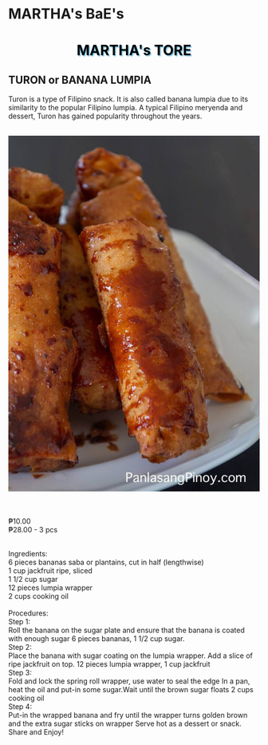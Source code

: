 # MARTHA's BaE's
<html>
<head>
<link rel="stylesheet" type=text/css href="h3.css">

	
</head>
<title>MARTHA's BaE's</title>

<h1 style= "color:black;text-align:center;text-shadow:2px 2px 2px #71BBD9;"> MARTHA's TORE</p>
<h2> TURON or BANANA LUMPIA </h2>
<body>
<p class=para1>Turon is a type of Filipino snack.
 It is also called banana lumpia due to its similarity to the popular Filipino lumpia. A typical Filipino meryenda and dessert, Turon has gained popularity throughout the years.
</body><br><br>
<center>
<img src="TuronRecipe.jpg" alt="Filipino Food" >
</center> <br><br>
<p id=para2>₱10.00 <br>
	₱28.00 - 3 pcs <br><br>
<p class=para3> Ingredients: <br>
6 pieces bananas saba or plantains, cut in half (lengthwise)
<br>1 cup jackfruit ripe, sliced
<br>1 1/2 cup sugar
<br>12 pieces lumpia wrapper
<br>2 cups cooking oil
<br><br>
Procedures:<br>
Step 1:<br>
Roll the banana on the sugar plate and ensure that the banana is coated with enough sugar
6 pieces bananas, 1 1/2 cup sugar. 
<br>Step 2:<br>
Place the banana with sugar coating on the lumpia wrapper. Add a slice of ripe jackfruit on top.
12 pieces lumpia wrapper, 1 cup jackfruit
<br> Step 3: <br>
Fold and lock the spring roll wrapper, use water to seal the edge
In a pan, heat the oil and put-in some sugar.Wait until the brown sugar floats
2 cups cooking oil
<br>Step 4: <br>
Put-in the wrapped banana and fry until the wrapper turns golden brown and the extra sugar sticks on wrapper
Serve hot as a dessert or snack. Share and Enjoy!



</html>
